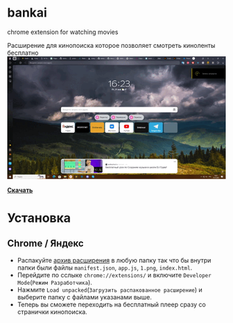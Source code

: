 # bankai
 chrome extension for watching movies

Расширение для кинопоиска которое позволяет смотреть киноленты бесплатно
![](https://github.com/Asura-code/react-resume/blob/main/public/tenor3.gif)

[**Скачать**](https://github.com/Asura-code/bankai/releases/tag/1.0.0)

# Установка
## Chrome / Яндекс
* Распакуйте [архив расширения](https://github.com/Asura-code/bankai/releases/tag/1.0.0) в любую папку так что бы внутри папки были файлы `manifest.json`, `app.js`, `1.png`, `index.html`.
* Перейдите по сслыке `chrome://extensions/` и включите `Developer Mode`(`Режим Разработчика`).
* Нажмите `Load unpacked`(`Загрузить распакованное расширение`) и выберите папку с файлами указанами выше.
* Теперь вы сможете переходить на бесплатный плеер сразу со странички кинопоиска.
